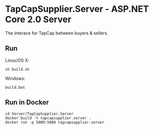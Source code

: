 # TapCapSupplier.Server - ASP.NET Core 2.0 Server

The interace for TapCap between buyers & sellers.

## Run

Linux/OS X:

```
sh build.sh
```

Windows:

```
build.bat
```

## Run in Docker

```
cd Server/TapCapSupplier.Server
docker build -t tapcapsupplier.server .
docker run -p 5000:5000 tapcapsupplier.server
```
